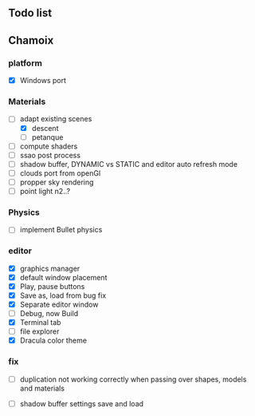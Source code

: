 ## Todo list

## Chamoix

### platform
- [x] Windows port

### Materials
- [ ] adapt existing scenes
    - [x] descent
    - [ ] petanque
- [ ] compute shaders
- [ ] ssao post process
- [ ] shadow buffer, DYNAMIC vs STATIC and editor auto refresh mode
- [ ] clouds port from openGl
- [ ] propper sky rendering
- [ ] point light n2..?

### Physics
- [ ] implement Bullet physics

### editor
- [x] graphics manager
- [x] default window placement
- [x] Play, pause buttons
- [x] Save as, load from bug fix
- [x] Separate editor window
- [ ] Debug, now Build
- [x] Terminal tab
- [ ] file explorer
- [x] Dracula color theme

### fix
- [ ] duplication not working correctly when passing over shapes, models and materials
- [ ] shadow buffer settings save and load

